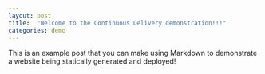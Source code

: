 ```yaml
---
layout: post
title:  "Welcome to the Continuous Delivery demonstration!!!"
categories: demo
---
```


This is an example post that you can make using Markdown to demonstrate a website being statically generated and deployed!
